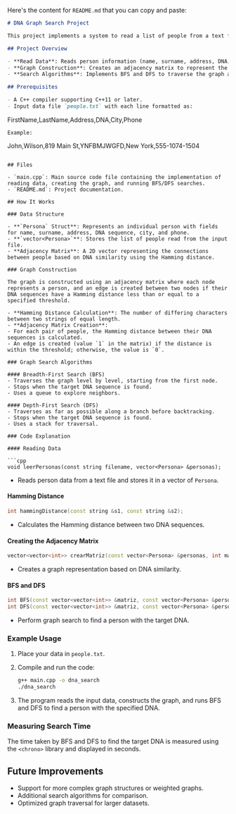 Here's the content for `README.md` that you can copy and paste:

```markdown
# DNA Graph Search Project

This project implements a system to read a list of people from a text file, create a graph based on DNA similarity using the Hamming distance, and perform searches using Breadth-First Search (BFS) and Depth-First Search (DFS) algorithms to find a person with a target DNA sequence.

## Project Overview

- **Read Data**: Reads person information (name, surname, address, DNA, city, and phone number) from a text file and stores it in a `Persona` structure.
- **Graph Construction**: Creates an adjacency matrix to represent the graph connections based on DNA similarity measured by the Hamming distance.
- **Search Algorithms**: Implements BFS and DFS to traverse the graph and find a person with a specified DNA sequence, while measuring the search time.

## Prerequisites

- A C++ compiler supporting C++11 or later.
- Input data file `people.txt` with each line formatted as:
  ```
  FirstName,LastName,Address,DNA,City,Phone
  ```
  Example:
  ```
  John,Wilson,819 Main St,YNFBMJWGFD,New York,555-1074-1504
  ```

## Files

- `main.cpp`: Main source code file containing the implementation of reading data, creating the graph, and running BFS/DFS searches.
- `README.md`: Project documentation.

## How It Works

### Data Structure

- **`Persona` Struct**: Represents an individual person with fields for name, surname, address, DNA sequence, city, and phone.
- **`vector<Persona>`**: Stores the list of people read from the input file.
- **Adjacency Matrix**: A 2D vector representing the connections between people based on DNA similarity using the Hamming distance.

### Graph Construction

The graph is constructed using an adjacency matrix where each node represents a person, and an edge is created between two nodes if their DNA sequences have a Hamming distance less than or equal to a specified threshold.

- **Hamming Distance Calculation**: The number of differing characters between two strings of equal length.
- **Adjacency Matrix Creation**:
  - For each pair of people, the Hamming distance between their DNA sequences is calculated.
  - An edge is created (value `1` in the matrix) if the distance is within the threshold; otherwise, the value is `0`.

### Graph Search Algorithms

#### Breadth-First Search (BFS)
- Traverses the graph level by level, starting from the first node.
- Stops when the target DNA sequence is found.
- Uses a queue to explore neighbors.

#### Depth-First Search (DFS)
- Traverses as far as possible along a branch before backtracking.
- Stops when the target DNA sequence is found.
- Uses a stack for traversal.

### Code Explanation

#### Reading Data

```cpp
void leerPersonas(const string filename, vector<Persona> &personas);
```
- Reads person data from a text file and stores it in a vector of `Persona`.

#### Hamming Distance

```cpp
int hammingDistance(const string &s1, const string &s2);
```
- Calculates the Hamming distance between two DNA sequences.

#### Creating the Adjacency Matrix

```cpp
vector<vector<int>> crearMatriz(const vector<Persona> &personas, int max);
```
- Creates a graph representation based on DNA similarity.

#### BFS and DFS

```cpp
int BFS(const vector<vector<int>> &matriz, const vector<Persona> &personas, const string &adnObjetivo);
int DFS(const vector<vector<int>> &matriz, const vector<Persona> &personas, const string &adnObjetivo);
```
- Perform graph search to find a person with the target DNA.

### Example Usage

1. Place your data in `people.txt`.
2. Compile and run the code:

   ```bash
   g++ main.cpp -o dna_search
   ./dna_search
   ```

3. The program reads the input data, constructs the graph, and runs BFS and DFS to find a person with the specified DNA.

### Measuring Search Time

The time taken by BFS and DFS to find the target DNA is measured using the `<chrono>` library and displayed in seconds.

## Future Improvements

- Support for more complex graph structures or weighted graphs.
- Additional search algorithms for comparison.
- Optimized graph traversal for larger datasets.